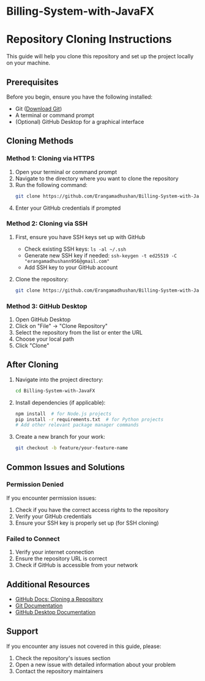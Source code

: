 # Billing-System-with-JavaFX

# Repository Cloning Instructions

This guide will help you clone this repository and set up the project locally on your machine.

## Prerequisites

Before you begin, ensure you have the following installed:
- Git ([Download Git](https://git-scm.com/downloads))
- A terminal or command prompt
- (Optional) GitHub Desktop for a graphical interface

## Cloning Methods

### Method 1: Cloning via HTTPS

1. Open your terminal or command prompt
2. Navigate to the directory where you want to clone the repository
3. Run the following command:
   ```bash
   git clone https://github.com/Erangamadhushan/Billing-System-with-JavaFX.git
   ```
4. Enter your GitHub credentials if prompted

### Method 2: Cloning via SSH

1. First, ensure you have SSH keys set up with GitHub
   - Check existing SSH keys: `ls -al ~/.ssh`
   - Generate new SSH key if needed: `ssh-keygen -t ed25519 -C "erangamadhushann956@gmail.com"`
   - Add SSH key to your GitHub account

2. Clone the repository:
   ```bash
   git clone https://github.com/Erangamadhushan/Billing-System-with-JavaFX.git
   ```

### Method 3: GitHub Desktop
1. Open GitHub Desktop
2. Click on "File" → "Clone Repository"
3. Select the repository from the list or enter the URL
4. Choose your local path
5. Click "Clone"

## After Cloning

1. Navigate into the project directory:
   ```bash
   cd Billing-System-with-JavaFX
   ```

2. Install dependencies (if applicable):
   ```bash
   npm install  # for Node.js projects
   pip install -r requirements.txt  # for Python projects
   # Add other relevant package manager commands
   ```

3. Create a new branch for your work:
   ```bash
   git checkout -b feature/your-feature-name
   ```

## Common Issues and Solutions

### Permission Denied
If you encounter permission issues:
1. Check if you have the correct access rights to the repository
2. Verify your GitHub credentials
3. Ensure your SSH key is properly set up (for SSH cloning)

### Failed to Connect
1. Verify your internet connection
2. Ensure the repository URL is correct
3. Check if GitHub is accessible from your network

## Additional Resources

- [GitHub Docs: Cloning a Repository](https://docs.github.com/en/repositories/creating-and-managing-repositories/cloning-a-repository)
- [Git Documentation](https://git-scm.com/doc)
- [GitHub Desktop Documentation](https://docs.github.com/en/desktop)

## Support

If you encounter any issues not covered in this guide, please:
1. Check the repository's issues section
2. Open a new issue with detailed information about your problem
3. Contact the repository maintainers


